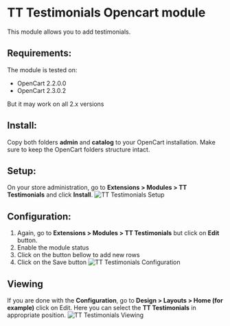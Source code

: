 TT Testimonials Opencart module
===============

This module allows you to add testimonials.

## Requirements:
The module is tested on:

* OpenCart 2.2.0.0
* OpenCart 2.3.0.2

But it may work on all 2.x versions

## Install:
Copy both folders **admin** and **catalog** to your OpenCart installation. Make sure to keep the OpenCart folders structure intact.

## Setup:
On your store administration, go to **Extensions > Modules > TT Testimonials** and click **Install**.
	![TT Testimonials Setup](https://image.ibb.co/kEeHBd/Screenshot_2018_7_2_Extensions.jpg)

## Configuration:
1. Again, go to **Extensions > Modules > TT Testimonials** but click on **Edit** button.
2. Enable the module status
3. Click on the button bellow to add new rows
4. Click on the Save button
	![TT Testimonials Configuration](https://image.ibb.co/mXR8HJ/Screenshot_2018_7_2_TT_Testimonials.jpg)

## Viewing
If you are done with the **Configuration**, go to **Design > Layouts > Home (for example)** click on Edit.
Here you can select the **TT Testimonials** in appropriate position.
    ![TT Testimonials Viewing](https://image.ibb.co/i3FDjy/Screenshot_2018_7_2_Layouts.jpg)